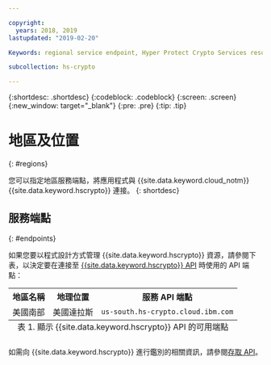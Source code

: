 ```yaml
---

copyright:
  years: 2018, 2019
lastupdated: "2019-02-20"

Keywords: regional service endpoint, Hyper Protect Crypto Services resources, API endpoints

subcollection: hs-crypto

---
```


{:shortdesc: .shortdesc}
{:codeblock: .codeblock}
{:screen: .screen}
{:new_window: target="_blank"}
{:pre: .pre}
{:tip: .tip}

# 地區及位置
{: #regions}

您可以指定地區服務端點，將應用程式與 {{site.data.keyword.cloud_notm}} {{site.data.keyword.hscrypto}} 連接。
{: shortdesc}

<!-- ## Available regions
{: #regions}

{{site.data.keyword.hscrypto}} is available in the following regions and locations: -->


## 服務端點
{: #endpoints}

如果您要以程式設計方式管理 {{site.data.keyword.hscrypto}} 資源，請參閱下表，以決定要在連接至 [{{site.data.keyword.hscrypto}} API](https://cloud.ibm.com/apidocs/hs-crypto) 時使用的 API 端點：

<table>
    <tr>
        <th>地區名稱</th>
        <th>地理位置</th>
        <th>服務 API 端點</th>
    </tr>
  <!--
    <tr>
        <td>Germany</td>
        <td>Frankfurt, Germany</td>
        <td>
            <code></code>
        </td>
    </tr>
    <tr>
        <td>Sydney</td>
        <td>Sydney, Australia</td>
        <td>
            <code></code>
        </td>
    </tr>
    <tr>
        <td>United Kingdom</td>
        <td>London, England</td>
        <td>
            <code></code>
        </td>
    </tr>
    <tr>
        <td>US East</td>
        <td>Washington D.C., US</td>
        <td>
            <code></code>
        </td>
    </tr> -->
    <tr>
        <td>美國南部</td>
        <td>美國達拉斯</td>
        <td>
            <code>us-south.hs-crypto.cloud.ibm.com</code>
        </td>
    </tr>
    <caption style="caption-side:bottom;">表 1. 顯示 {{site.data.keyword.hscrypto}} API 的可用端點</caption>
</table>

<!--For {{site.data.keyword.hscrypto}} service instances that exist within a Cloud Foundry org or space, use the legacy `https://ibm-key-protect.edge.bluemix.net` endpoint to interact with the {{site.data.keyword.keymanagementserviceshort}} API.
{: tip}-->

如需向 {{site.data.keyword.hscrypto}} 進行鑑別的相關資訊，請參閱[存取 API](/docs/services/hs-crypto/access-api.html)。
